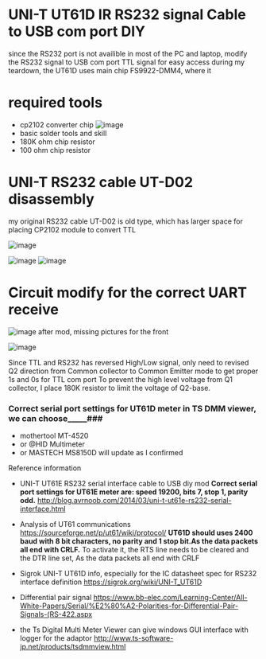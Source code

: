# UNI-T UT61D IR RS232 signal Cable to USB com port DIY
since the RS232 port is not availible in most of the PC and laptop, modify the RS232 signal to USB com port TTL signal for easy access
during my teardown, the UT61D uses main chip FS9922-DMM4, where it 
# required tools #
- cp2102 converter chip
  ![image](https://github.com/WASmars/UNI-T_UT61D_RS232toUSB_port/assets/54877239/ae2ab262-d15f-438e-96da-5a7eb8f8ccf8)
- basic solder tools and skill
- 180K ohm chip resistor
- 100 ohm chip resistor
  

# UNI-T RS232 cable UT-D02 disassembly
my original RS232 cable UT-D02 is old type, which has larger space for placing CP2102 module to convert TTL

![image](https://github.com/WASmars/UNI-T_UT61D_RS232toUSB_port/assets/54877239/bec2b783-43ce-4f96-8b9f-f34582ea171d)

![image](https://github.com/WASmars/UNI-T_UT61D_RS232toUSB_port/assets/54877239/438648f9-30af-4f00-8b99-5a89aaa1bb4d)
![image](https://github.com/WASmars/UNI-T_UT61D_RS232toUSB_port/assets/54877239/e403065a-f597-41c3-a0c6-8a7163404fe1)

# Circuit modify for the correct UART receive
![image](https://github.com/WASmars/UNI-T_UT61D_RS232toUSB_port/assets/54877239/60f3caae-0aae-49c7-af6a-c7ef9549dcb6)
after mod, missing pictures for the front

![image](https://github.com/WASmars/UNI-T_UT61D_RS232toUSB_port/assets/54877239/55bbb4a2-dd5d-484a-8948-e002b3fa6bbc)

Since TTL and RS232 has reversed High/Low signal, only need to revised Q2 direction from Common collector to Common Emitter mode to get proper 1s and 0s for TTL com port
To prevent the high level voltage from Q1 collector, I place 180K resistor to limit the voltage of Q2-base.
### Correct serial port settings for UT61D meter in TS DMM viewer, we can choose_____###
- mothertool MT-4520
- or @HID Multimeter
- or MASTECH MS8150D
will update as I confirmed


Reference information
- UNI-T UT61E RS232 serial interface cable to USB diy mod **Correct serial port settings for UT61E meter are: speed 19200, bits 7, stop 1, parity odd.**
http://blog.avrnoob.com/2014/03/uni-t-ut61e-rs232-serial-interface.html
- Analysis of UT61 communications
https://sourceforge.net/p/ut61/wiki/protocol/
**UT61D should uses 2400 baud with 8 bit characters, no parity and 1 stop bit.As the data packets all end with CRLF.** To activate it, the RTS line needs to be cleared and the DTR line set, As the data packets all end with CRLF

- Sigrok UNI-T UT61D info, especially for the  IC datasheet spec for RS232 interface definition
https://sigrok.org/wiki/UNI-T_UT61D
-  Differential pair signal
https://www.bb-elec.com/Learning-Center/All-White-Papers/Serial/%E2%80%A2-Polarities-for-Differential-Pair-Signals-(RS-422.aspx


- the Ts Digital Multi Meter Viewer can give windows GUI interface with logger for the adaptor http://www.ts-software-jp.net/products/tsdmmview.html

